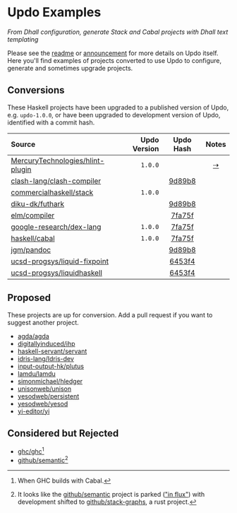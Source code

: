 # Updo Examples

_From Dhall configuration, generate Stack and Cabal projects with Dhall text templating_

Please see the [readme](https://github.com/cabalism/updo#readme) or
[announcement](https://blockscope.com/posts/2023-11-15-updo.html) for more
details on Updo itself. Here you'll find examples of projects converted to use
Updo to configure, generate and sometimes upgrade projects.

## Conversions

These Haskell projects have been upgraded to a published version of Updo, e.g.
`updo-1.0.0`, or have been upgraded to development version of Updo, identified
with a commit hash.

| Source | Updo Version | Updo Hash | Notes |
| :- | -:| :-: | :-: |
| [MercuryTechnologies/hlint-plugin](https://github.com/up-do/hlint-plugin) | `1.0.0` | | [⇢](/hlint-plugin.md) |
| [clash-lang/clash-compiler](https://github.com/up-do/clash-compiler) | | [9d89b8](https://github.com/cabalism/updo/commit/9d89b85a54e49fd0c7a29342cf5b98de2529f588) | |
| [commercialhaskell/stack](https://github.com/up-do/stack) | `1.0.0` | | |
| [diku-dk/futhark](https://github.com/up-do/futhark) | | [9d89b8](https://github.com/cabalism/updo/commit/9d89b85a54e49fd0c7a29342cf5b98de2529f588) | |
| [elm/compiler](https://github.com/up-do/elm-compiler) | | [7fa75f](https://github.com/cabalism/updo/commit/7fa75f53441a5a4b858016744ec275a1e7b6a44a) | |
| [google-research/dex-lang](https://github.com/up-do/dex-lang) | `1.0.0` | [7fa75f](https://github.com/cabalism/updo/commit/7fa75f53441a5a4b858016744ec275a1e7b6a44a) | | 
| [haskell/cabal](https://github.com/up-do/cabal) | `1.0.0` | [7fa75f](https://github.com/cabalism/updo/commit/7fa75f53441a5a4b858016744ec275a1e7b6a44a) | | 
| [jgm/pandoc](https://github.com/up-do/pandoc) | | [9d89b8](https://github.com/cabalism/updo/commit/9d89b85a54e49fd0c7a29342cf5b98de2529f588) | |
| [ucsd-progsys/liquid-fixpoint](https://github.com/up-do/liquid-fixpoint) | | [6453f4](https://github.com/cabalism/updo/commit/6453f4b8a74f9ca665ff3d21644b1b9284a87a55) | |
| [ucsd-progsys/liquidhaskell](https://github.com/up-do/liquidhaskell) | | [6453f4](https://github.com/cabalism/updo/commit/6453f4b8a74f9ca665ff3d21644b1b9284a87a55) | |

## Proposed

These projects are up for conversion. Add a pull request if you want to suggest
another project.

* [agda/agda](https://github.com/agda/agda)
* [digitallyinduced/ihp](https://github.com/digitallyinduced/ihp)
* [haskell-servant/servant](https://github.com/haskell-servant/servant)
* [idris-lang/Idris-dev](https://github.com/idris-lang/Idris-dev)
* [input-output-hk/plutus](https://github.com/input-output-hk/plutus)
* [lamdu/lamdu](https://github.com/lamdu/lamdu)
* [simonmichael/hledger](https://github.com/simonmichael/hledger)
* [unisonweb/unison](https://github.com/unisonweb/unison/)
* [yesodweb/persistent](https://github.com/yesodweb/persistent)
* [yesodweb/yesod](https://github.com/yesodweb/yesod)
* [yi-editor/yi](https://github.com/yi-editor/yi)

## Considered but Rejected

* [ghc/ghc](https://github.com/ghc/ghc)[^1]
* [github/semantic](https://github.com/github/semantic)[^2]

[^1]: When GHC builds with Cabal.
[^2]: It looks like the [github/semantic]() project is parked (["in
      flux"](https://github.com/github/semantic/issues/698#issuecomment-1503955816))
      with development shifted to
      [github/stack-graphs](https://github.com/github/stack-graphs), a rust
      project.
